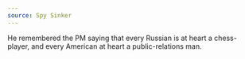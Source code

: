 ```yaml
---
source: Spy Sinker
---
```


He remembered the PM saying that every Russian is at heart a chess-player, and every American at heart a public-relations man.
